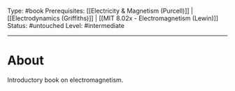 Type: #book
Prerequisites: [[Electricity & Magnetism (Purcell)]] | [[Electrodynamics (Griffiths)]] | [[MIT 8.02x - Electromagnetism (Lewin)]]
Status: #untouched 
Level: #intermediate 

----
# About

Introductory book on electromagnetism.